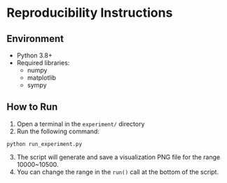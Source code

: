 
# Reproducibility Instructions

## Environment
- Python 3.8+
- Required libraries:
  - numpy
  - matplotlib
  - sympy

## How to Run
1. Open a terminal in the `experiment/` directory
2. Run the following command:
```
python run_experiment.py
```
3. The script will generate and save a visualization PNG file for the range 10000~10500.
4. You can change the range in the `run()` call at the bottom of the script.
